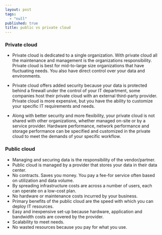 ```yaml
---
layout: post
tags: 
  - "null"
published: true
title: public vs private cloud
---
```



### Private cloud
 
- Private cloud is dedicated to a single organization. With private cloud all the maintenance and management is the organizations responsibility.  Private cloud is best for mid-to-large size organizations that have fluctuating needs.  You also have direct control over your data and environments. 

- Private cloud offers added security because your data is protected behind a firewall under the control of your IT department, some companies host their private cloud with an external third-party provider.  Private cloud is more expensive, but you have the ability to customize your specific IT requirements and needs.
 
- Along with better security and more flexibility, your private cloud is not shared with other organizations, whether managed on-site or by a service provider.  Hardware performance, network performance and storage performance can be specified and customized in the private cloud to meet the demands of your specific workflow.
 
### Public cloud
 
- Managing and securing data is the responsibility of the vendor/partner.
- Public cloud is managed by a provider that stores your data in their data center. 
- No contracts. Saves you money.  You pay a fee-for service often based on utilization and data volume.
- By spreading infrastructure costs are across a number of users, each can operate on a low-cost plan. 
- No hardware or maintenance costs incurred by your business.
- Primary benefits of the public cloud are the speed with which you can deploy IT resources.
- Easy and inexpensive set-up because hardware, application and bandwidth costs are covered by the provider.
- Scalability to meet needs.
- No wasted resources because you pay for what you use.
